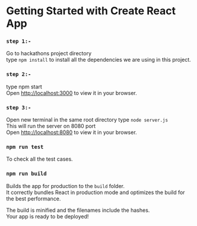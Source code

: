 # Getting Started with Create React App

### `step 1:-`
Go to hackathons project directory\
type `npm install` to install all the dependencies we are using in this project.
### `step 2:-`
type npm start\
Open [http://localhost:3000](http://localhost:3000) to view it in your browser.

### `step 3:-`
Open new terminal in the same root directory type `node server.js`\
This will run the server on 8080 port\
Open [http://localhost:8080](http://localhost:8080) to view it in your browser.


### `npm run test`

To check all the test cases.

### `npm run build`

Builds the app for production to the `build` folder.\
It correctly bundles React in production mode and optimizes the build for the best performance.

The build is minified and the filenames include the hashes.\
Your app is ready to be deployed!

